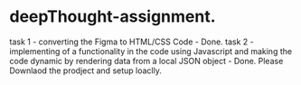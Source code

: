 # deepThought-assignment.
task 1 -  converting the Figma to HTML/CSS Code - Done.
task 2 - implementing of a functionality in the code using Javascript and making the code dynamic by rendering data from a local JSON object - Done.
Please Downlaod the prodject and setup loaclly.
